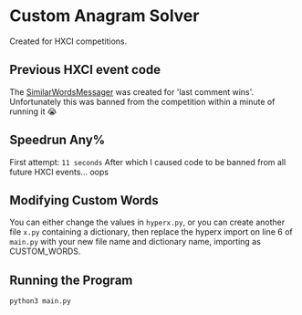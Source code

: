 # Custom Anagram Solver
Created for HXCI competitions. 

## Previous HXCI event code
The [SimilarWordsMessager](https://github.com/JayDwee/SimilarWordsMessager) was created for 'last comment wins'. Unfortunately this was banned from the competition within a minute of running it 😭

## Speedrun Any%
First attempt: `11 seconds`
After which I caused code to be banned from all future HXCI events... oops

## Modifying Custom Words
You can either change the values in `hyperx.py`, or you can create another file `x.py` containing a dictionary, then replace the hyperx import on line 6 of `main.py` with your new file name and dictionary name, importing as CUSTOM_WORDS.

## Running the Program
```python3 main.py```
